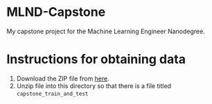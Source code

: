 # MLND-Capstone
My capstone project for the Machine Learning Engineer Nanodegree.

# Instructions for obtaining data
1. Download the ZIP file from [here](https://drive.google.com/file/d/14Ia9qaK--mhcxHcXSkpHsz1_4d4I2nFb/view?usp=sharing).
2. Unzip file into this directory so that there is a file titled `capstone_train_and_test`
